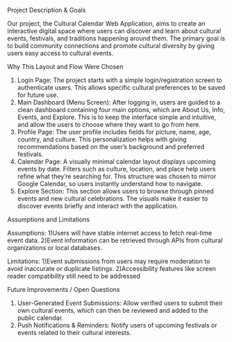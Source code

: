 Project Description & Goals

Our project, the Cultural Calendar Web Application, aims to create an interactive digital space where users can discover and learn about cultural events, festivals, and traditions happening around them. The primary goal is to build community connections and promote cultural diversity by giving users easy access to cultural events.

Why This Layout and Flow Were Chosen

1.	Login Page:
The project starts with a simple login/registration screen to authenticate users. This allows specific cultural preferences to be saved for future use.
2.	Main Dashboard (Menu Screen):
After logging in, users are guided to a clean dashboard containing four main options, which are About Us, Info, Events, and Explore. This is to keep the interface simple and intuitive, and allow the users to choose where they want to go from here.
3.	Profile Page:
The user profile includes fields for picture, name, age, country, and culture. This personalization helps with giving recommendations based on the user’s background and preferred festivals.
4.	Calendar Page:
A visually minimal calendar layout displays upcoming events by date. Filters such as culture, location, and place help users refine what they’re searching for. This structure was chosen to mirror Google Calendar, so users instantly understand how to navigate.
5.	Explore Section:
This section allows users to browse through pinned events and new cultural celebrations. The visuals make it easier to discover events briefly and interact with the application.

Assumptions and Limitations

Assumptions:
1)Users will have stable internet access to fetch real-time event data.
2)Event information can be retrieved through APIs from cultural organizations or local databases.

Limitations:
1)Event submissions from users may require moderation to avoid inaccurate or duplicate listings.
2)Accessibility features like screen reader compatibility still need to be addressed

Future Improvements / Open Questions

1.	User-Generated Event Submissions:
Allow verified users to submit their own cultural events, which can then be reviewed and added to the public calendar.
2.	Push Notifications & Reminders:
Notify users of upcoming festivals or events related to their cultural interests.

